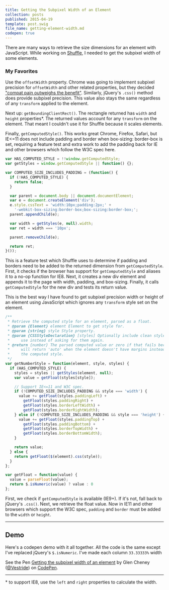 ```yaml
---
title: Getting the Subpixel Width of an Element
collection: posts
published: 2015-04-19
template: post.swig
file_name: getting-element-width.md
codepen: true
---
```


There are many ways to retrieve the size dimensions for an element with JavaScript. While working on [Shuffle](http://vestride.github.io/Shuffle/), I needed to get the subpixel width of some elements.

### My Favorites
Use the `offsetWidth` property. Chrome was going to implement subpixel precision for `offsetWidth` and other related properties, but they decided ["compat pain outweighs the benefit"](https://code.google.com/p/chromium/issues/detail?id=360889). Similarly, jQuery's `.css()` method does provide subpixel precision. This value also stays the same regardless of any `transform` applied to the element.

Next up: `getBoundingClientRect()`. The rectangle returned has `width` and `height` properties*. The returned values account for any `transform` on the element. That meant I couldn't use it for Shuffle because it scales elements.

Finally, `getComputedStyle()`. This works great Chrome, Firefox, Safari, but IE<=11 does not include padding and border when box-sizing: border-box is set, requiring a feature test and extra work to add the padding back for IE and other browsers which
follow the W3C spec here.


```js
var HAS_COMPUTED_STYLE = !!window.getComputedStyle;
var getStyles = window.getComputedStyle || function() {};

var COMPUTED_SIZE_INCLUDES_PADDING = (function() {
  if (!HAS_COMPUTED_STYLE) {
    return false;
  }

  var parent = document.body || document.documentElement;
  var e = document.createElement('div');
  e.style.cssText = 'width:10px;padding:2px;' +
    '-webkit-box-sizing:border-box;box-sizing:border-box;';
  parent.appendChild(e);

  var width = getStyles(e, null).width;
  var ret = width === '10px';

  parent.removeChild(e);

  return ret;
}());
```

This is a feature test which Shuffle uses to determine if padding and borders need to be added to the returned dimension from `getComputedStyle`. First, it checks if the browser has support for `getComputedStyle` and aliases it to a no-op function for IE8. Next, it creates a new div element and appends it to the page with width, padding, and box-sizing. Finally, it calls `getComputedStyle` for the new div and tests its return value.

This is the best way I have found to get subpixel precision width or height of an element using JavaScript which ignores any `transform` style set on the element.

```js
/**
 * Retrieve the computed style for an element, parsed as a float.
 * @param {Element} element Element to get style for.
 * @param {string} style Style property.
 * @param {CSSStyleDeclaration} [styles] Optionally include clean styles to
 *     use instead of asking for them again.
 * @return {number} The parsed computed value or zero if that fails because IE
 *     will return 'auto' when the element doesn't have margins instead of
 *     the computed style.
 */
var getNumberStyle = function(element, style, styles) {
  if (HAS_COMPUTED_STYLE) {
    styles = styles || getStyles(element, null);
    var value = getFloat(styles[style]);

    // Support IE<=11 and W3C spec.
    if (!COMPUTED_SIZE_INCLUDES_PADDING && style === 'width') {
      value += getFloat(styles.paddingLeft) +
        getFloat(styles.paddingRight) +
        getFloat(styles.borderLeftWidth) +
        getFloat(styles.borderRightWidth);
    } else if (!COMPUTED_SIZE_INCLUDES_PADDING && style === 'height') {
      value += getFloat(styles.paddingTop) +
        getFloat(styles.paddingBottom) +
        getFloat(styles.borderTopWidth) +
        getFloat(styles.borderBottomWidth);
    }

    return value;
  } else {
    return getFloat($(element).css(style));
  }
};

var getFloat = function(value) {
  value = parseFloat(value);
  return $.isNumeric(value) ? value : 0
};
```

First, we check if `getComputedStyle` is available (IE9+). If it's not, fall back to jQuery's `.css()`. Next, we retrieve the float value. Now in IE11 and other browsers which support the W3C spec, `padding` and `border` must be added to the `width` or `height`.

---

## Demo

Here's a codepen demo with it all together. All the code is the same except I've replaced jQuery's `$.isNumeric`. I've made each column `33.33333%` width

<p data-height="200" data-theme-id="14323" data-slug-hash="dobEWJ" data-default-tab="result" data-user="Vestride" class='codepen'>See the Pen <a href='http://codepen.io/Vestride/pen/dobEWJ/'>Getting the subpixel width of an element</a> by Glen Cheney (<a href='http://codepen.io/Vestride'>@Vestride</a>) on <a href='http://codepen.io'>CodePen</a>.</p>

---

\* to support IE8, use the `left` and `right` properties to calculate the width.
